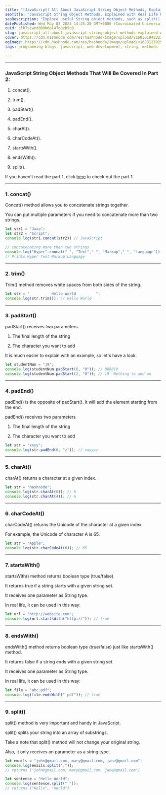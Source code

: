 ```yaml
---
title: "[JavaScript] All About JavaScript String Object Methods, Explained with Real Life Usages - Part 2."
seoTitle: "JavaScript String Object Methods, Explained with Real Life Usages"
seoDescription: "Explore useful String object methods, such as split(), concat(), trim(), padStart(), padEnd(), charAt(), charCodeAt(), startsWith(), endsWith()."
datePublished: Wed May 03 2023 14:25:20 GMT+0000 (Coordinated Universal Time)
cuid: clh7siwnd000b0al47o8zb5c0
slug: javascript-all-about-javascript-string-object-methods-explained-with-real-life-usages-part-2
cover: https://cdn.hashnode.com/res/hashnode/image/upload/v1683019483236/33b008dc-9c9c-4d85-a59d-c9cefc4c66eb.png
ogImage: https://cdn.hashnode.com/res/hashnode/image/upload/v1683123825015/abc9ee8e-a580-49f1-a1c6-f28c898ec964.png
tags: programming-blogs, javascript, web-development, string, methods

---
```


---

### **JavaScript String Object Methods That Will Be Covered In Part 2:**

1. concat().
    
2. trim().
    
3. padStart().
    
4. padEnd().
    
5. charAt().
    
6. charCodeAt().
    
7. startsWith().
    
8. endsWith().
    
9. split().
    

If you haven't read the part 1, click [here](https://jaylog.hashnode.dev/javascript-all-about-javascript-string-object-methods-explained-with-real-life-usages-part-1) to check out the part 1.

---

### 1\. concat()

Concat() method allows you to concatenate strings together.

You can put multiple parameters if you need to concatenate more than two strings.

```javascript
let str1 = "Java";
let str2 = "Script";
console.log(str1.concat(str2)) // JavaScript

// concatenating more than two strings
console.log("Hyper".concat(" ", "Text"," ", "Markup"," ", "Language"));
// Prints Hyper Text Markup Language
```

---

### 2\. trim()

Trim() method removes white spaces from both sides of the string.

```javascript
let str = "          Hello World         ";
console.log(str.trim()); // Hello World
```

---

### 3\. padStart()

padStart() receives two parameters.

1. The final length of the string
    
2. The character you want to add
    

It is much easier to explain with an example, so let's have a look.

```javascript
let studentNum = "19";
console.log(studentNum.padStart(6, "0")); // 000019
console.log(studentNum.padStart(2, "0")); // 19. Nothing to add on
```

---

### 4\. padEnd()

padEnd() is the opposite of padStart(). It will add the element starting from the end.

padEnd() receives two parameters

1. The final length of the string
    
2. The character you want to add
    

```javascript
let str = "xxyy";
console.log(str.padEnd(6, "z")); // xxyyzz
```

---

### 5\. charAt()

charAt() returns a character at a given index.

```javascript
let str = "hashnode";
console.log(str.charAt(0)); // h
console.log(str.charAt(4)); // n
```

---

### 6\. charCodeAt()

charCodeAt() returns the Unicode of the character at a given index.

For example, the Unicode of character A is 65.

```javascript
let str = "Apple";
console.log(str.charCodeAt(0)); // 65
```

---

### 7\. startsWith()

startsWith() method returns boolean type (true/false).

It returns true if a string starts with a given string set.

It receives one parameter as String type.

In real life, it can be used in this way:

```javascript
let url = "http://website.com";
console.log(url.startsWith("http://")); // true
```

---

### 8\. endsWith()

endsWith() method returns boolean type (true/false) just like startsWith() method.

It returns false if a string ends with a given string set.

It receives one parameter as String type.

In real life, it can be used in this way:

```javascript
let file = "abc.pdf";
console.log(file.endsWith(".pdf")); // true
```

---

### 9\. split()

split() method is very important and handy in JavaScript.

split() splits your string into an array of substrings.

Take a note that split() method will not change your original string.

Also, it only receives on parameter as a string type.

```javascript
let emails = "john@gmail.com, mary@gmail.com, jane@gmail.com";
console.log(emails.split(","));
// returns ["john@gmail.com, mary@gmail.com, jane@gmail.com"]

let sentence = "Hello World";
console.log(sentence.split(" "));
// returns ["Hello", "World"]
```